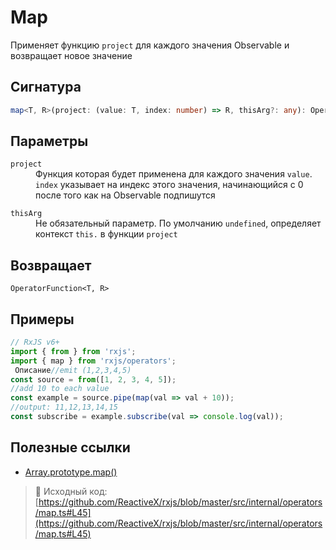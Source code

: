 # Map

Применяет функцию `project` для каждого значения Observable и возвращает новое значение

## Сигнатура

```ts
map<T, R>(project: (value: T, index: number) => R, thisArg?: any): OperatorFunction<T, R>
```

## Параметры

<dl>
  <dt><code>project</code></dt>
  <dd>Функция которая будет применена для каждого значения <code>value</code>. <code>index</code> указывает на индекс этого значения, начинающийся с 0 после того как на Observable подпишутся</dd>
</dl>

<dl>
 <dt><code>thisArg</code></dt>
 <dd>Не обязательный параметр. По умолчанию <code>undefined</code>, определяет контекст <code>this.</code> в функции <code>project</code></dd>
</dl>

## Возвращает

`OperatorFunction<T, R>` 

## Примеры

```ts
// RxJS v6+
import { from } from 'rxjs';
import { map } from 'rxjs/operators';
 Описание//emit (1,2,3,4,5)
const source = from([1, 2, 3, 4, 5]);
//add 10 to each value
const example = source.pipe(map(val => val + 10));
//output: 11,12,13,14,15
const subscribe = example.subscribe(val => console.log(val));
```

## Полезные ссылки

- [Array.prototype.map()](https://developer.mozilla.org/en-US/docs/Web/JavaScript/Reference/Global_Objects/Array/map)

> 📁 Исходный код: [https://github.com/ReactiveX/rxjs/blob/master/src/internal/operators/map.ts#L45](https://github.com/ReactiveX/rxjs/blob/master/src/internal/operators/map.ts#L45)

